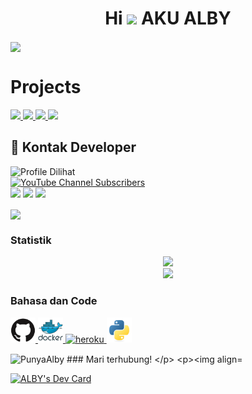 
<h1 align="center">Hi <img src="https://raw.githubusercontent.com/MartinHeinz/MartinHeinz/master/wave.gif" width="30px">
AKU ALBY</h1>

<p><img align="center" src="https://dl.kaskus.id/i697.photobucket.com/albums/vv340/aumkanyakant/welcome.gif"/></a>

# Projects

<a href="https://github.com/PunyaAlby/ALBY-Userbot">
  <img src="https://github-readme-stats.vercel.app/api/pin/?username=PunyaAlby&repo=ALBY-Userbot&cache_seconds=86400&theme=gotham">
</a>

<a href="https://github.com/PunyaAlby/ALBY-PYROBOT">
  <img src="https://github-readme-stats.vercel.app/api/pin/?username=PunyaAlby&repo=ALBY-PYROBOT&cache_seconds=86400&theme=gotham">
</a>

<a href="https://github.com/PunyaAlby/ALBYMusic">
  <img src="https://github-readme-stats.vercel.app/api/pin/?username=PunyaAlby&repo=ALBYMusic&cache_seconds=86400&theme=gotham">
</a>

<a href="https://github.com/PunyaAlby/File-Sharing">
  <img src="https://github-readme-stats.vercel.app/api/pin/?username=PunyaAlby&repo=File-Sharing&cache_seconds=86400&theme=gotham">
</a>


## 📲 Kontak Developer
![Profile Dilihat](https://komarev.com/ghpvc/?username=apisuserbot&color=blue&style=plastic&label=Profile+Dilihat)
<br>
[![YouTube Channel Subscribers](https://img.shields.io/youtube/channel/subscribers/UCOqCFbpjc_XS6GJSmyoWs2Q?style=social)](https://m.youtube.com/channel/UCOqCFbpjc_XS6GJSmyoWs2Q)
<br>
<a href="https://github.com/PunyaAlby"><img src="https://img.shields.io/badge/GitHub-Follow%20on%20GitHub-inactive.svg?logo=github"></a> <a href="https://t.me/Punya_Alby"><img src="https://img.shields.io/badge/Telegram-Find%20Me%20on%20Telegram-blue.svg?logo=telegram"></a> <a href="https://instagram.com/fadzkuruuniialmuttaqiin"><img src="https://img.shields.io/badge/Instagram-Follow%20on%20Instagram-red.svg?logo=instagram"></a></p>

<p><img align="center" src="https://user-images.githubusercontent.com/77770753/117139498-f081c400-adc9-11eb-9aaf-f895a54ecc67.gif"/></a>

### Statistik
<div align="center">
<img src="https://github-readme-stats.vercel.app/api?username=PunyaAlby&theme=react&show_icons=true&count_private=true">
</div>
<div align="center">
<img src="https://github-readme-stats.vercel.app/api/top-langs/?username=PunyaAlby&theme=tokyonight&layout=compact&langs_count=5">
</div>

   <h3 align="left">Bahasa dan Code</h3>
<p align="left"> <a href="https://www.github.com/" target="_blank"> <img src="https://raw.githubusercontent.com/devicons/devicon/master/icons/github/github-original.svg" alt="github" width="40" height="40"/> </a> <a href="https://www.docker.com/" target="_blank"> <img src="https://raw.githubusercontent.com/devicons/devicon/master/icons/docker/docker-original-wordmark.svg" alt="docker" width="40" height="40"/> </a> <a href="https://heroku.com" target="_blank"> <img src="https://www.vectorlogo.zone/logos/heroku/heroku-icon.svg" alt="heroku" width="40" height="40"/> </a> <a href="https://www.python.org" target="_blank"> <img src="https://raw.githubusercontent.com/devicons/devicon/master/icons/python/python-original.svg" alt="python" width="40" height="40"/> </a> </p>

<p><img align="center" src="https://github-readme-streak-stats.herokuapp.com/?user=PunyaAlby&" alt="PunyaAlby
### Mari terhubung!
</p>

<p><img align="center" src="https://api.daily.dev/devcards/cc422bc414314c35945c301ca5908bb8.png?r=dyo" width="400" alt="ALBY's Dev Card"/></a>
</p><a href="https://app.daily.dev/ALBY"><img src="https://api.daily.dev/devcards/cc422bc414314c35945c301ca5908bb8.png?r=dyo" width="400" alt="ALBY's Dev Card"/></a>
